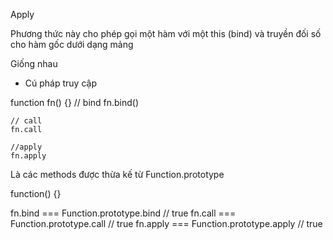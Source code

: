 Apply

Phương thức này cho phép gọi một hàm với một this (bind) và truyền đối số cho hàm gốc dưới dạng mảng

Giống nhau

- Cú pháp truy cập

function fn() {}
    // bind 
    fn.bind()

    // call
    fn.call

    //apply
    fn.apply

Là các methods được thừa kế từ Function.prototype

function() {}

fn.bind === Function.prototype.bind // true
fn.call === Function.prototype.call // true
fn.apply === Function.prototype.apply // true


